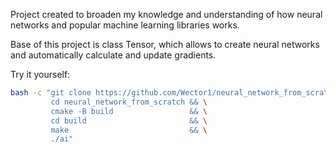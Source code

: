 Project created to broaden my knowledge and understanding of how neural networks and popular machine learning libraries works.

Base of this project is class Tensor, which allows to create neural networks and automatically calculate and update gradients.

Try it yourself:

```sh
bash -c "git clone https://github.com/Wector1/neural_network_from_scratch.git && \
         cd neural_network_from_scratch && \
         cmake -B build                 && \
         cd build                       && \
         make                           && \
         ./ai"
```
